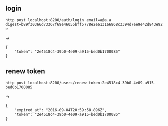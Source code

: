 ## login

`http post localhost:8200/auth/login email=a@a.a digest=b89f30366d73367f69e46055bff5778e2e613166868c3394d7ee9e42d843e92e`

->

```
{
    "token": "2e4518c4-39b0-4e09-a915-bed0b1700085"
}
```

## renew token

`http post localhost:8200/users/renew token:2e4518c4-39b0-4e09-a915-bed0b1700085`

->

```
{
    "expired_at": "2016-09-04T20:59:58.896Z",
    "token": "2e4518c4-39b0-4e09-a915-bed0b1700085"
}
```
